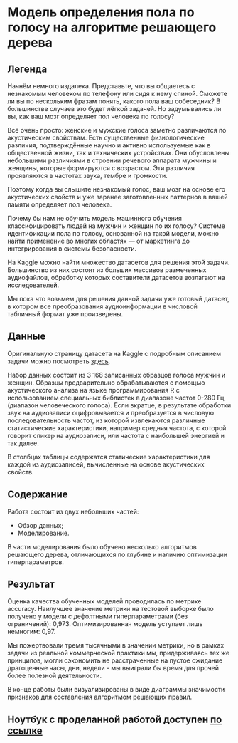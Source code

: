 # Модель определения пола по голосу на алгоритме решающего дерева

## Легенда
Начнём немного издалека. Представьте, что вы общаетесь с незнакомым человеком по телефону или сидя к нему спиной.
Сможете ли вы по нескольким фразам понять, какого пола ваш собеседник? В большинстве случаев это будет лёгкой задачей.
Но задумывались ли вы, как ваш мозг определяет пол человека по голосу?

Всё очень просто: женские и мужские голоса заметно различаются по акустическим свойствам.
Есть существенные физиологические различия, подтверждённые научно и активно используемые как в общественной жизни,
так и технических устройствах. Они обусловлены небольшими различиями в строении речевого аппарата мужчины и женщины,
которые формируются с возрастом. Эти различия проявляются в частотах звука, тембре и громкости.

Поэтому когда вы слышите незнакомый голос, ваш мозг на основе его акустических свойств и уже заранее заготовленных 
паттернов в вашей памяти определяет пол человека.

Почему бы нам не обучить модель машинного обучения классифицировать людей на мужчин и женщин по их голосу? Системе
идентификации пола по голосу, основанной на такой модели, можно найти применение во многих областях — от
маркетинга до интегрирования в системы безопасности.

На Kaggle можно найти множество датасетов для решения этой задачи. Большинство из них состоят из больших массивов
размеченных аудиофайлов, обработку которых составители датасетов возлагают на исследователей.

Мы пока что возьмем для решения данной задачи уже готовый датасет, в котором все преобразования аудиоинформации в числовой
табличный формат уже произведены.

## Данные 

Оригинальную страницу датасета на Kaggle с подробным описанием задачи можно посмотреть [здесь](https://www.kaggle.com/datasets/primaryobjects/voicegender).

Набор данных состоит из 3 168 записанных образцов голоса мужчин и женщин. Образцы предварительно обрабатываются
с помощью акустического анализа на языке программирования R с использованием специальных библиотек в диапазоне частот
0-280 Гц (диапазон человеческого голоса). Если вкратце, в результате обработки звук на аудиозаписи оцифровывается и
преобразуется в числовую последовательность частот, из которой извлекаются различные статистические характеристики,
например средняя частота, с которой говорит спикер на аудиозаписи, или частота с наибольшей энергией и так далее.

В столбцах таблицы содержатся статические характеристики для каждой из аудиозаписей, вычисленные на основе акустических свойств.

## Содержание

Работа состоит из двух небольших частей:
 - Обзор данных;
 - Моделирование.

В части моделирования было обучено несколько алгоритмов решающего дерева, отличающихся по глубине и наличию
оптимизации гиперпараметров.

## Результат

Оценка качества обученных моделей проводилась по метрике accuracy. Наилучшее значение метрики на тестовой выборке
было получено у модели с дефолтными гиперпараметрами (без ограничений): 0,973. Оптимизированная модель уступает 
лишь немногим: 0,97.

Мы пожертвовали тремя тысячными в значении метрики, но в рамках задачи из реальной коммерческой практики мы,
придерживаясь тех же принципов, могли сэкономить не расстраченные на пустое ожидание драгоценные часы, дни, недели - мы выиграли бы время для прочей более полезной деятельности.

В конце работы были визуализированы в виде диаграммы значимости признаков для составления алгоритмом решающих правил.

## Ноутбук с проделанной работой доступен [по ссылке](https://github.com/khav-i/ml_works/blob/master/Determining%20gender%20by%20voice/determining_gender_by_voice.ipynb)
